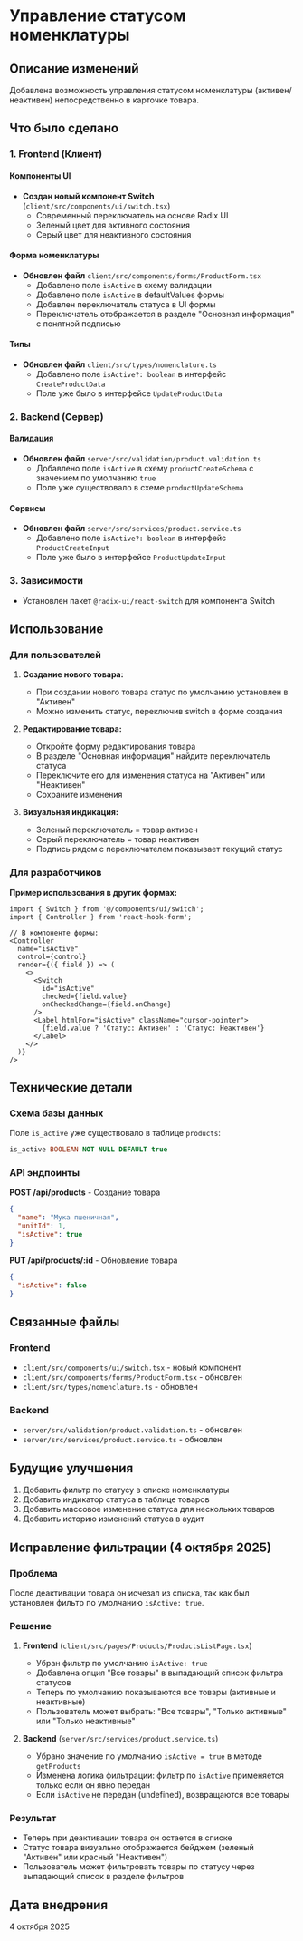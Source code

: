 # Управление статусом номенклатуры

## Описание изменений

Добавлена возможность управления статусом номенклатуры (активен/неактивен) непосредственно в карточке товара.

## Что было сделано

### 1. Frontend (Клиент)

#### Компоненты UI
- **Создан новый компонент Switch** (`client/src/components/ui/switch.tsx`)
  - Современный переключатель на основе Radix UI
  - Зеленый цвет для активного состояния
  - Серый цвет для неактивного состояния

#### Форма номенклатуры
- **Обновлен файл** `client/src/components/forms/ProductForm.tsx`
  - Добавлено поле `isActive` в схему валидации
  - Добавлено поле `isActive` в defaultValues формы
  - Добавлен переключатель статуса в UI формы
  - Переключатель отображается в разделе "Основная информация" с понятной подписью

#### Типы
- **Обновлен файл** `client/src/types/nomenclature.ts`
  - Добавлено поле `isActive?: boolean` в интерфейс `CreateProductData`
  - Поле уже было в интерфейсе `UpdateProductData`

### 2. Backend (Сервер)

#### Валидация
- **Обновлен файл** `server/src/validation/product.validation.ts`
  - Добавлено поле `isActive` в схему `productCreateSchema` с значением по умолчанию `true`
  - Поле уже существовало в схеме `productUpdateSchema`

#### Сервисы
- **Обновлен файл** `server/src/services/product.service.ts`
  - Добавлено поле `isActive?: boolean` в интерфейс `ProductCreateInput`
  - Поле уже было в интерфейсе `ProductUpdateInput`

### 3. Зависимости
- Установлен пакет `@radix-ui/react-switch` для компонента Switch

## Использование

### Для пользователей

1. **Создание нового товара:**
   - При создании нового товара статус по умолчанию установлен в "Активен"
   - Можно изменить статус, переключив switch в форме создания

2. **Редактирование товара:**
   - Откройте форму редактирования товара
   - В разделе "Основная информация" найдите переключатель статуса
   - Переключите его для изменения статуса на "Активен" или "Неактивен"
   - Сохраните изменения

3. **Визуальная индикация:**
   - Зеленый переключатель = товар активен
   - Серый переключатель = товар неактивен
   - Подпись рядом с переключателем показывает текущий статус

### Для разработчиков

**Пример использования в других формах:**

```tsx
import { Switch } from '@/components/ui/switch';
import { Controller } from 'react-hook-form';

// В компоненте формы:
<Controller
  name="isActive"
  control={control}
  render={({ field }) => (
    <>
      <Switch
        id="isActive"
        checked={field.value}
        onCheckedChange={field.onChange}
      />
      <Label htmlFor="isActive" className="cursor-pointer">
        {field.value ? 'Статус: Активен' : 'Статус: Неактивен'}
      </Label>
    </>
  )}
/>
```

## Технические детали

### Схема базы данных
Поле `is_active` уже существовало в таблице `products`:
```sql
is_active BOOLEAN NOT NULL DEFAULT true
```

### API эндпоинты

**POST /api/products** - Создание товара
```json
{
  "name": "Мука пшеничная",
  "unitId": 1,
  "isActive": true
}
```

**PUT /api/products/:id** - Обновление товара
```json
{
  "isActive": false
}
```

## Связанные файлы

### Frontend
- `client/src/components/ui/switch.tsx` - новый компонент
- `client/src/components/forms/ProductForm.tsx` - обновлен
- `client/src/types/nomenclature.ts` - обновлен

### Backend
- `server/src/validation/product.validation.ts` - обновлен
- `server/src/services/product.service.ts` - обновлен

## Будущие улучшения

1. Добавить фильтр по статусу в списке номенклатуры
2. Добавить индикатор статуса в таблице товаров
3. Добавить массовое изменение статуса для нескольких товаров
4. Добавить историю изменений статуса в аудит

## Исправление фильтрации (4 октября 2025)

### Проблема
После деактивации товара он исчезал из списка, так как был установлен фильтр по умолчанию `isActive: true`.

### Решение
1. **Frontend** (`client/src/pages/Products/ProductsListPage.tsx`)
   - Убран фильтр по умолчанию `isActive: true`
   - Добавлена опция "Все товары" в выпадающий список фильтра статусов
   - Теперь по умолчанию показываются все товары (активные и неактивные)
   - Пользователь может выбрать: "Все товары", "Только активные" или "Только неактивные"

2. **Backend** (`server/src/services/product.service.ts`)
   - Убрано значение по умолчанию `isActive = true` в методе `getProducts`
   - Изменена логика фильтрации: фильтр по `isActive` применяется только если он явно передан
   - Если `isActive` не передан (undefined), возвращаются все товары

### Результат
- Теперь при деактивации товара он остается в списке
- Статус товара визуально отображается бейджем (зеленый "Активен" или красный "Неактивен")
- Пользователь может фильтровать товары по статусу через выпадающий список в разделе фильтров

## Дата внедрения
4 октября 2025

